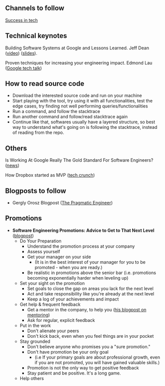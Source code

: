 

## Channels to follow
[Success in tech](https://www.youtube.com/channel/UC-vYrOAmtrx9sBzJAf3x_xw)


## Technical keynotes
Building Software Systems at Google and Lessons Learned. Jeff Dean ([video](https://www.youtube.com/watch?v=modXC5IWTJI)) ([slides](https://static.googleusercontent.com/media/research.google.com/tr//people/jeff/Stanford-DL-Nov-2010.pdf)).

Proven techniques for increasing your engineering impact. Edmond Lau ([Google tech talk](http://www.effectiveengineer.com/blog/effective-engineer-talk-at-google?utm_source=drip&utm_medium=email&utm_campaign=google-tech-talk))

## How to read source code
 - Download the interested source code and run on your machine
 - Start playing with the tool, try using it with all functionalities, test the edge cases, try finding not well performing queries/functionalities
 - Run a command, and follow the stacktrace
 - Run another command and follow/read stacktrace again
 - Continue like that, softwares usually have a layered structure, so best way to understand what's going on is following the stacktrace, instead of reading from the repo.

## Others
Is Working At Google Really The Gold Standard For Software Engineers? ([news](https://www.forbes.com/sites/quora/2017/07/31/is-working-at-google-really-the-gold-standard-for-software-engineers/#6d8d6f372727))

How Dropbox started as MVP ([tech crunch](https://techcrunch.com/2011/10/19/dropbox-minimal-viable-product/))

## Blogposts to follow
 - Gergly Orosz Blogpost ([The Pragmatic Engineer](https://blog.pragmaticengineer.com/author/gergely/))

## Promotions
  - **Software Engineering Promotions: Advice to Get to That Next Level** ([blogpost](https://blog.pragmaticengineer.com/software-engineering-promotions/))
     - Do Your Preparation
       - Understand the promotion process at your company
       - Assess yourself
       - Get your manager on your side
          - (It is in the best interest of your manager for you to be promoted - when you are ready.)
       - Be realistic in promotions above the senior bar (i.e. promotions becoming exponentially harder when leveling up)
     - Set your sight on the promotion
       - Set goals to close the gap on areas you lack for the next level
       - Act and take responsibility like you're already at the next level
       - Keep a log of your achievements and impact
     - Get help & frequent feedback
       - Get a mentor in the company, to help you ([his blogpost on mentoring](https://blog.pragmaticengineer.com/developers-mentoring-other-developers/))
       - Ask for regular, explicit feedback
     - Put in the work
       - Don't alienate your peers
       - Don't kick back, even when you feel things are in your pocket
     - Stay grounded
       - Don't believe anyone who promises you a "sure promotion."
       - Don't have promotion be your only goal 
         - (i.e If your primary goals are about professional growth, even if you are not promoted, you will have gained valuable skills.)
       - Promotion is not the only way to get positive feedback
       - Stay patient and be positive. It's a long game.
     - Help others
